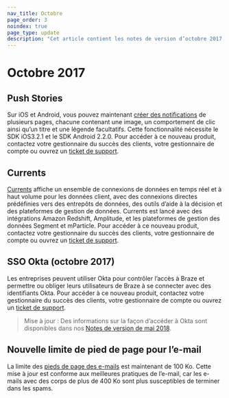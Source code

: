 ```yaml
---
nav_title: Octobre
page_order: 3
noindex: true
page_type: update
description: "Cet article contient les notes de version d’octobre 2017."
---
```


# Octobre 2017

## Push Stories

Sur iOS et Android, vous pouvez maintenant [créer des notifications][74] de plusieurs pages, chacune contenant une image, un comportement de clic ainsi qu’un titre et une légende facultatifs. Cette fonctionnalité nécessite le SDK iOS3.2.1 et le SDK Android 2.2.0. Pour accéder à ce nouveau produit, contactez votre gestionnaire du succès des clients, votre gestionnaire de compte ou ouvrez un [ticket de support][support].

## Currents

[Currents][75] affiche un ensemble de connexions de données en temps réel et à haut volume pour les données client, avec des connexions directes prédéfinies vers des entrepôts de données, des outils d’aide à la décision et des plateformes de gestion de données. Currents est lancé avec des intégrations Amazon Redshift, Amplitude, et les plateformes de gestion des données Segment et mParticle. Pour accéder à ce nouveau produit, contactez votre gestionnaire du succès des clients, votre gestionnaire de compte ou ouvrez un [ticket de support][support].

## SSO Okta (octobre 2017)

Les entreprises peuvent utiliser Okta pour contrôler l’accès à Braze et permettre ou obliger leurs utilisateurs de Braze à se connecter avec des identifiants Okta. Pour accéder à ce nouveau produit, contactez votre gestionnaire du succès des clients, votre gestionnaire de compte ou ouvrez un [ticket de support][support].

> Mise à jour : Des informations sur la façon d’accéder à Okta sont disponibles dans nos [Notes de version de mai 2018]({{site.baseurl}}/help/release_notes/2017/august/#may-2018).

## Nouvelle limite de pied de page pour l’e-mail

La limite des [pieds de page des e-mails][76] est maintenant de 100 Ko. Cette mise à jour est conforme aux meilleures pratiques de l’e-mail, car les e-mails avec des corps de plus de 400 Ko sont plus susceptibles de terminer dans les spams.

[74]: {{site.baseurl}}/user_guide/message_building_by_channel/push/push_stories/
[75]: {{site.baseurl}}/partners/braze_currents/how_it_works/
[76]: {{site.baseurl}}/user_guide/message_building_by_channel/email/managing_user_subscriptions/#custom-footer
[98]:{{site.baseurl}}/user_guide/onboarding/platform_administrative_features/#authentication-rules
[support]: {{site.baseurl}}/braze_support/
